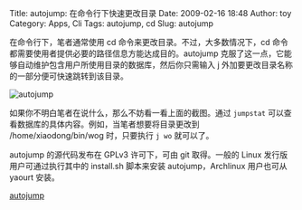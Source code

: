 Title: autojump: 在命令行下快速更改目录
Date: 2009-02-16 18:48
Author: toy
Category: Apps, Cli
Tags: autojump, cd
Slug: autojump

在命令行下，笔者通常使用 cd 命令来更改目录。不过，大多数情况下，cd
命令都需要使用者提供必要的路径信息方能达成目的。autojump
克服了这一点，它能够自动维护包含用户所使用目录的数据库，然后你只需输入 j
外加要更改目录名称的一部分便可快速跳转到该目录。

![autojump](http://i.linuxtoy.org/images/2009/02/autojump.png)

如果你不明白笔者在说什么，那么不妨看一看上面的截图。通过 `jumpstat`
可以查看数据库的具体内容。例如，当笔者想要将目录更改到
/home/xiaodong/bin/wog 时，只要执行 `j wo` 就可以了。

autojump 的源代码发布在 GPLv3 许可下，可由 git 取得。一般的 Linux
发行版用户可通过执行其中的 install.sh 脚本来安装 autojump，Archlinux
用户也可从 yaourt 安装。

[autojump](http://github.com/joelthelion/autojump/tree/master)
